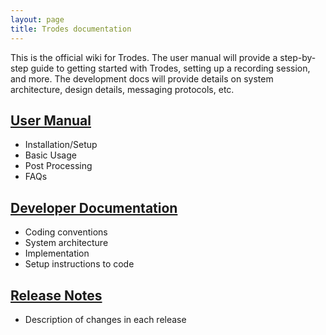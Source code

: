 ```yaml
---
layout: page
title: Trodes documentation
---
```

This is the official wiki for Trodes. The user manual will provide a step-by-step guide to getting started with Trodes, setting up a recording session, and more. The development docs will provide details on system architecture, design details, messaging protocols, etc.

## [User Manual](/docs/Documentation)

- Installation/Setup
- Basic Usage
- Post Processing
- FAQs

## [Developer Documentation](/docs/DevDocumentation)

- Coding conventions
- System architecture
- Implementation
- Setup instructions to code

## [Release Notes](/docs/Release_Notes)

- Description of changes in each release